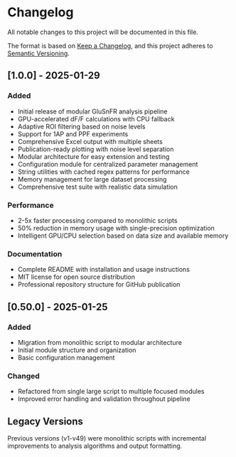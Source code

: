 # Changelog

All notable changes to this project will be documented in this file.

The format is based on [Keep a Changelog](https://keepachangelog.com/en/1.0.0/),
and this project adheres to [Semantic Versioning](https://semver.org/spec/v2.0.0.html).

## [1.0.0] - 2025-01-29

### Added
- Initial release of modular GluSnFR analysis pipeline
- GPU-accelerated dF/F calculations with CPU fallback
- Adaptive ROI filtering based on noise levels
- Support for 1AP and PPF experiments
- Comprehensive Excel output with multiple sheets
- Publication-ready plotting with noise level separation
- Modular architecture for easy extension and testing
- Configuration module for centralized parameter management
- String utilities with cached regex patterns for performance
- Memory management for large dataset processing
- Comprehensive test suite with realistic data simulation

### Performance
- 2-5x faster processing compared to monolithic scripts
- 50% reduction in memory usage with single-precision optimization
- Intelligent GPU/CPU selection based on data size and available memory

### Documentation
- Complete README with installation and usage instructions
- MIT license for open source distribution
- Professional repository structure for GitHub publication

## [0.50.0] - 2025-01-25

### Added
- Migration from monolithic script to modular architecture
- Initial module structure and organization
- Basic configuration management

### Changed
- Refactored from single large script to multiple focused modules
- Improved error handling and validation throughout pipeline

## Legacy Versions

Previous versions (v1-v49) were monolithic scripts with incremental improvements to analysis algorithms and output formatting.
